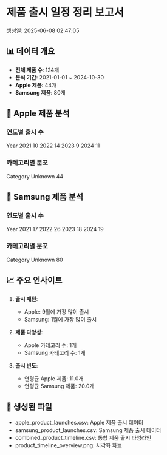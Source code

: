 # 제품 출시 일정 정리 보고서
생성일: 2025-06-08 02:47:05

## 📊 데이터 개요
- **전체 제품 수**: 124개
- **분석 기간**: 2021-01-01 ~ 2024-10-30
- **Apple 제품**: 44개
- **Samsung 제품**: 80개

## 🍎 Apple 제품 분석
### 연도별 출시 수
Year
2021    10
2022    14
2023     9
2024    11

### 카테고리별 분포
Category
Unknown    44

## 📱 Samsung 제품 분석
### 연도별 출시 수
Year
2021    17
2022    26
2023    18
2024    19

### 카테고리별 분포
Category
Unknown    80

## 📈 주요 인사이트
1. **출시 패턴**: 
   - Apple: 9월에 가장 많이 출시
   - Samsung: 1월에 가장 많이 출시

2. **제품 다양성**:
   - Apple 카테고리 수: 1개
   - Samsung 카테고리 수: 1개

3. **출시 빈도**:
   - 연평균 Apple 제품: 11.0개
   - 연평균 Samsung 제품: 20.0개

## 📁 생성된 파일
- apple_product_launches.csv: Apple 제품 출시 데이터
- samsung_product_launches.csv: Samsung 제품 출시 데이터  
- combined_product_timeline.csv: 통합 제품 출시 타임라인
- product_timeline_overview.png: 시각화 차트
